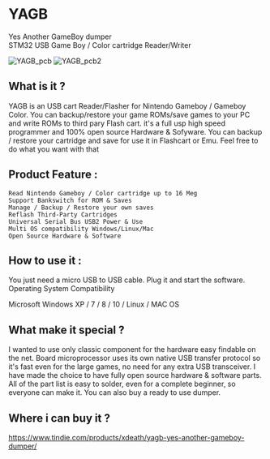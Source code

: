 # YAGB
Yes Another GameBoy dumper  
STM32 USB Game Boy / Color cartridge Reader/Writer 

![YAGB_pcb](https://i.imgur.com/MoXt7N4.png) ![YAGB_pcb2](https://i.imgur.com/BBcMD9S.jpg)  


What is it ?
-----

YAGB is an USB cart Reader/Flasher for Nintendo Gameboy / Gameboy Color. 
You can backup/restore your game ROMs/save games to your PC and write ROMs to third pary Flash cart.
it's a full usp high speed programmer and 100% open source Hardware & Sofyware.
You can backup / restore your cartridge and save for use it in Flashcart or Emu.
Feel free to do what you want with that 


Product Feature :
-----

    Read Nintendo Gameboy / Color cartridge up to 16 Meg
    Support Bankswitch for ROM & Saves
    Manage / Backup / Restore your own saves
    Reflash Third-Party Cartridges
    Universal Serial Bus USB2 Power & Use
    Multi OS compatibility Windows/Linux/Mac
    Open Source Hardware & Software
    
How to use it :
-----

You just need a micro USB to USB cable. Plug it and start the software.
Operating System Compatibility

Microsoft Windows XP / 7 / 8 / 10 / Linux / MAC OS


What make it special ?
-----

I wanted to use only classic component for the hardware easy findable on the net. Board microprocessor uses its own native USB transfer protocol so it's fast even for the large games, no need for any extra USB transceiver. I have made the choice to have fully open source hardware & software parts. All of the part list is easy to solder, even for a complete beginner, so everyone can make it. You can also buy a ready to use dumper.

Where i can buy it ?
-----

https://www.tindie.com/products/xdeath/yagb-yes-another-gameboy-dumper/
